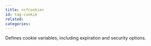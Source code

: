 ```yaml
---
title: <cfcookie>
id: tag-cookie
related:
categories:
---
```


Defines cookie variables, including expiration and security options.

